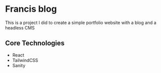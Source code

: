 # Francis blog
This is a project I did to create a simple portfolio website with a blog and a headless CMS

## Core Technologies
+ React
+ TailwindCSS
+ Sanity